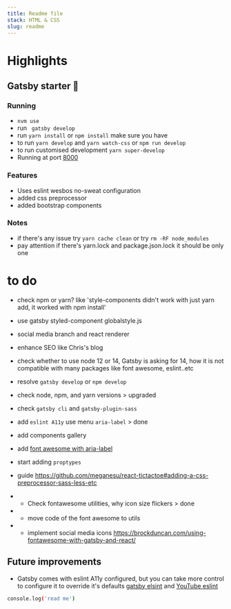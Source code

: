 ```yaml
---
title: Readme file
stack: HTML & CSS
slug: readme
---
```


# Highlights

## Gatsby starter 🚀

### Running

- `nvm use`
- run ` gatsby develop`
- run `yarn install` or `npm install` make sure you have
- to run `yarn develop` and `yarn watch-css` or `npm run develop`
- to run customised development `yarn super-develop`
- Running at port [8000](http://localhost:8000/)

### Features

- Uses eslint wesbos no-sweat configuration
- added css preprocessor
- added bootstrap components

### Notes

- if there's any issue try `yarn cache clean` or try `rm -RF node_modules`
- pay attention if there's yarn.lock and package.json.lock it should be only one

# to do

- check npm or yarn? like 'style-components didn't work with just yarn add, it worked with npm install'
- use gatsby styled-component globalstyle.js
- social media branch and react renderer
- enhance SEO like Chris's blog
- check whether to use node 12 or 14, Gatsby is asking for 14, how it is not compatible with many packages like font awesome, eslint..etc
- resolve `gatsby develop` or `npm develop`
- check node, npm, and yarn versions > upgraded
- check `gatsby cli` and `gatsby-plugin-sass`
- add `eslint A11y` use menu `aria-label` > done

- add components gallery
- add [font awesome with aria-label](https://brockduncan.com/using-fontawesome-with-gatsby-and-react/)
- start adding `proptypes`
- guide https://github.com/meganesu/react-tictactoe#adding-a-css-preprocessor-sass-less-etc
- - Check fontawesome utilities, why icon size flickers > done
- - move code of the font awesome to utils
- - implement social media icons https://brockduncan.com/using-fontawesome-with-gatsby-and-react/

## Future improvements

- Gatsby comes with eslint A11y configured, but you can take more control to configure it to override it's defaults [gatsby elsint](https://www.gatsbyjs.com/plugins/gatsby-plugin-eslint/) and [YouTube eslint](https://www.youtube.com/watch?v=PZWnJYj1HbY)

```sh
console.log('read me')
```
